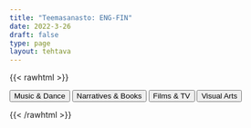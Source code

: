 ```yaml
---
title: "Teemasanasto: ENG-FIN"
date: 2022-3-26
draft: false
type: page
layout: tehtava
---
```

{{< rawhtml >}}
<link rel="stylesheet" type="text/css" href="/css/flashcard1.css"/>
<html>
 <body>
  <div id="cardArea"></div>
  <div id=valikko>
<button id="teema1">Music & Dance</button>  <button id="teema2">Narratives & Books</button>   <button id="teema3">Films & TV</button>   <button id="teema4">Visual Arts</button>
</div>
  <div id="lukumaara"></div>
  <div id="buttonArea" class="grid grid-cols-3"></div>
 </body>
</html>

<script> 
$(document).ready(function() {

  var currentQuestion = 0;
  var qbank = [
    ["acoustic", "akustinen, ilman sähköisiä vahvistimia soitettu"], 
	["arrange", "sovittaa"], 
	["brass band", "(vaski)puhallinorkesteri"], 
	["choir", "kuoro"], 
	["chord", "sointu"], 
	["chorus, refrain", "kertosäe"], 
	["compose", "säveltää"], 
	["concert", "konsertti"], 
	["conduct", "johtaa orkesteria"], 
	["encore", "ylimääräinen numero itse esityksen jälkeen"], 
	["gig", "keikka"], 
	["headphones", "kuulokkeet"], 
	["hymn", "hymni, virsi"], 
	["instrument", "soitin, instrumentti"], 
	["key", "sävellaji"], 
	["keyboard", "kosketinsoitin, koskettimet"], 
	["lyrics", "sanoitukset, lyriikat"], 
	["major", "duuri"], 
	["medley", "potpuri, sikermä"], 
	["minor", "molli"], 
	["musician", "muusikko"], 
	["national anthem", "kansallislaulu"], 
	["note", "nuotti, sävel"], 
	["orchestra", "orkesteri"], 
	["percussion", "lyömäsoittimet"], 
	["record", "(ääni)levy, äänittää, levyttää"], 
	["record label", "levy-yhtiö"], 
	["riff", "riffi, lyhyt toistuva sävelkulku"], 
	["sheet music, score", "nuotit, partituuri"], 
	["speakers", "kaiuttimet"], 
	["stream", "kuunnella suoratoistona"], 
	["strings", "jousisoittimet"], 
	["track", "(ääni)raita, kappale"], 
	["verse", "säkeistö"], 
	["vocals", "laulu(osuudet)"], 
	["audition", "koe-esiintyä, koe-esiintyminen"], 
	["bar, measure", "tahti"], 
	["beat", "isku"], 
	["contemporary", "nykymusiikki, -tanssi"], 
	["folk", "kansanmusiikki, -tanssi"], 
	["genre", "tyylilaji, genre"], 
	["improvise", "improvisoida"], 
	["interpret", "tulkita"], 
	["perform", "esiintyä"], 
	["rhythm", "rytmi"], 
	["tempo", "tempo, nopeus"], 
	["author, writer", "kirjailija"], 
	["autobiography", "omaelämäkerta"], 
	["biography", "elämäkerta"], 
	["blurb", "takakannen teksti"], 
	["chapter", "luku"], 
	["character", "henkilöhahmo"], 
	["chick lit", "humoristinen naiskirjallisuus"], 
	["cliffhanger", "jäädä jännittävään kohtaan"], 
	["cover", "kansi"], 
	["crime novel", "rikosromaani"], 
	["critic, reviewer", "arvostelija"], 
	["edition", "painos"], 
	["epic", "eepos, eeppinen"], 
	["extract", "ote"], 
	["fable", "faabeli, opettava eläinsatu"], 
	["fairy tale", "satu"], 
	["genre", "kirjallisuuden laji"], 
	["ghost writer", "haamukirjoittaja"], 
	["horror story", "kauhutarina"], 
	["illustration", "kuvitus"], 
	["library", "kirjasto"], 
	["literary", "kirjallinen, kirjallisuus-"], 
	["memoir, memoirs", "muistelmat"], 
	["minor character", "sivuhenkilö"], 
	["narrator", "kertoja"], 
	["novelist", "romaanikirjailija"], 
	["novella", "pienoisromaani"], 
	["nursery rhyme", "lastenloru"], 
	["paragraph", "kappale"], 
	["plot", "juoni"], 
	["protagonist, main character", "päähenkilö"], 
	["pseudonym, pen-name", "salanimi"], 
	["publish", "julkaista, kustantaa"], 
	["publisher", "kustantaja"], 
	["review", "arvostelu"], 
	["romantic fiction", "rakkausromaani"], 
	["science fiction, sci-fi", "tieteiskirjallisuus"], 
	["second-hand bookshop", "kirja-antikvariaatti"], 
	["setting", "tapahtumapaikka"], 
	["short story", "novelli"], 
	["subplot", "sivujuoni"], 
	["theme", "teema, aihe"], 
	["thriller", "jännitysromaani"], 
	["title", "kirjan nimi"], 
	["twist", "juonenkäänne"], 
	["whodunit, detective story", "salapoliisitarina"], 
	["audiobook", "äänikirja"], 
	["bestseller", "myyntimenestys"], 
	["fiction", "kaunokirjallisuus, fiktio"], 
	["graphic novel", "sarjakuvakirja, sarjakuvaromaani"], 
	["hardback", "kovakantinen kirja"], 
	["must-read", "kirja, joka täytyy lukea"], 
	["narrative", "kerronta, kertoma-"], 
	["non-fiction", "tietokirjallisuus"], 
	["novel", "romaani"], 
	["page-turner", "kirja, jota ei voi jättää kesken"], 
	["paperback", "pokkari"], 
	["prose", "proosa"], 
	["self-published", "omakustanne"], 
	["story", "kertomus, tarina"], 
	["euphemism", "kiertoilmaisu"], 
	["line", "säe"], 
	["metaphor", "kielikuva"], 
	["poem", "runo"], 
	["poet", "runoilija"], 
	["rhyme", "loppusointu"], 
	["verse, stanza", "säkeistö"], 
	["act", "näytös; näytellä"], 
	["actor, actress", "näyttelijä"], 
	["audition", "koe-esiintyminen"], 
	["comedy", "komedia"], 
	["costumes", "puvustus"], 
	["curtain", "esirippu"], 
	["drama", "draama, näytelmäkirjallisuus"], 
	["dress rehearsal", "kenraaliharjoitus"], 
	["green room", "lämpiö"], 
	["interval", "väliaika"], 
	["lines", "repliikki, vuorosanat"], 
	["monologue", "monologi, yksinpuhelu"], 
	["play", "näytelmä"], 
	["playwright, dramatist", "näytelmäkirjailija"], 
	["rehearse", "harjoitella"], 
	["scene", "kohtaus"], 
	["set", "lavastus"], 
	["stage", "lava, näyttämö"], 
	["tragedy", "murhenäytelmä"], 
	["actor, actress", "näyttelijä"], 
	["adaptation", "sovitus, versiointi, adaptaatio"], 
	["audition", "koe-esiintyminen"], 
	["animation", "piirrosfilmi, animaatio"], 
	["blockbuster", "menestyselokuva"], 
	["box office", "lippukassa, -myymälä, -luukku"], 
	["cast", "roolittaa, näyttelijäryhmä, -kaarti"], 
	["cinema", "elokuvateatteri, -teollisuus, -taide"], 
	["cinematography", "elokuvan kuvaaminen"], 
	["cliffhanger", "loppuhuipennus, koukuttava (avoin) loppuratkaisu"], 
	["climax", "huipentuma, käännekohta"], 
	["costumer, costume designer", "puvustaja"], 
	["costume", "esiintymisasu, puvustaa"], 
	["credits", "tekijäluettelo"], 
	["dialogue", "vuoropuhelu"], 
	["director", "ohjaaja"], 
	["documentary", "dokumenttielokuva"], 
	["dub", "jälkiäänittää, dubata"], 
	["editor", "leikkaaja, editoija"], 
	["extra", "avustaja"], 
	["feature film", "kokoillan elokuva"], 
	["film franchise", "elokuvasarja"], 
	["flashback", "takauma"], 
	["flick", "leffa, elokuva"], 
	["hero, heroine", "sankari"], 
	["lead role", "päärooli"], 
	["lighting", "valaistus"], 
	["location", "kuvauspaikka"], 
	["moviegoer, cinemagoer", "elokuvissa kävijä"], 
	["movie theatre", "elokuvateatteri"], 
	["premiere", "ensi-ilta"], 
	["producer", "tuottaja"], 
	["props", "rekvisiitta"], 
	["release", "julkaista"], 
	["romcom, romantic comedy", "romanttinen komedia"], 
	["scene", "kohtaus, tapahtumapaikka, kulissi"], 
	["script, screenplay", "(elokuva)käsikirjoitus"], 
	["screenwriter", "elokuvakäsikirjoittaja"], 
	["sequel", "jatko-osa"], 
	["set", "kulissit"], 
	["setting", "tapahtumapaikka, miljöö"], 
	["silver screen", "valkokangas"], 
	["sound effect", "äänitehoste"], 
	["soundtrack", "elokuvan musiikki"], 
	["special effect", "erikoistehoste"], 
	["stunt (man/woman/double)", "sijaisnäyttelijä"], 
	["subtitle", "tekstitys"], 
	["supporting role", "sivurooli"], 
	["trailer", "ennakkomainos"], 
	["villain", "roisto"], 
	["visual effects", "visuaaliset tehosteet"], 
	["voice actor", "ääninäyttelijä"], 
	["voice-over", "taustaselostus"], 
	["binge-watch", "katsoa ”ahmien”, katsoa putkeen"], 
	["fast forward", "(pika-)kelata eteenpäin"], 
	["live streaming", "lähettää esitys suorana netin välityksellä, livestriimata"], 
	["OTT, over the top", "internetin yli välitettävä"], 
	["original series", "alkuperäissarja"], 
	["pause", "pysäyttää kuva"], 
	["pay-TV", "maksutelevisio"], 
	["replay", "toistaa uudelleen"], 
	["rewind", "kelata taaksepäin"], 
	["streaming service", "suoratoisto-, ohjelmakirjastopalvelu"], 
	["subscription", "tilaus"], 
	["VoD, video on demand", "tilausvideo"], 
	["blooper", "pieleen mennyt otos, kömmähdys"], 
	["broadcast", "lähetys, lähettää"], 
	["cartoon", "piirrossarja, -elokuva"], 
	["channel", "kanava"], 
	["commercial", "mainos"], 
	["episode", "jakso"], 
	["footage", "kuvamateriaali"], 
	["game show", "visailuohjelma"], 
	["host", "juontaja, juontaa, emäntä, isäntä"], 
	["late night show", "myöhäisillan ohjelma"], 
	["linear TV", "perinteinen televisio, jossa ohjelmat katsotaan silloin, kun kanava ne lähettää"], 
	["newscast", "uutislähetys"], 
	["prime time", "paras katseluaika"], 
	["ratings", "katsojaluvut"], 
	["reality TV", "tosi-TV"], 
	["recording", "tallenne"], 
	["rerun", "uusinta"], 
	["season", "kausi"], 
	["season finale", "kauden päätösjakso"], 
	["series", "sarja, kausi"], 
	["sitcom, situation comedy", "tilannekomedia"], 
	["soap opera", "saippuaooppera"], 
	["spin off", "oheistuote, -sarja"], 
	["talent show", "kykykilpailu"], 
	["talk show", "keskusteluohjelma"], 
	["viewer", "katsoja"], 
	["aesthetic, esthetic", "esteettinen"], 
	["architecture", "arkkitehtuuri"], 
	["art gallery", "taidegalleria"], 
	["artwork, work of art", "taideteos"], 
	["brush", "sivellin"], 
	["brushstroke", "siveltimenveto"], 
	["canvas", "kangas"], 
	["cartoon", "sarjakuva"], 
	["carve", "kaivertaa, veistää"], 
	["ceramics", "keramiikka"], 
	["charcoal", "hiili"], 
	["chisel", "taltta"], 
	["clay", "savi"], 
	["collection", "kokoelma"], 
	["composition", "sommitelma"], 
	["contemporary art", "nykytaide"], 
	["contrast", "kontrasti"], 
	["crayon", "värikynä"], 
	["depict", "kuvata"], 
	["design", "suunnittelu; muotoilla, suunnitella; muotoilu, malli"], 
	["drawing", "piirros, piirustus"], 
	["easel", "maalausteline"], 
	["etching", "etsaus (syövyttämällä tehtävä taidegrafiikka)"], 
	["exhibit", "esittää, asettaa näytteille, näyttelyesine"], 
	["exhibition", "näyttely"], 
	["frame", "kehys"], 
	["fake, forgery", "väärennös"], 
	["graffiti", "graffiti"], 
	["graphics", "grafiikka"], 
	["graphics tablet", "piirtopöytä"], 
	["hue", "sävy"], 
	["illustration", "kuvitus"], 
	["installation", "installaatio"], 
	["landscape", "maisemamaalaus"], 
	["marble", "marmori"], 
	["marker", "tussikynä"], 
	["masterpiece", "mestariteos"], 
	["modern art", "moderni taide"], 
	["mosaic", "mosaiikki"], 
	["motif", "aihe"], 
	["mural", "seinämaalaus"], 
	["oil colour", "öljyväri"], 
	["oil painting", "öljyvärimaalaus"], 
	["painting", "maalaus"], 
	["painter", "taidemaalari"], 
	["perspective", "perspektiivi"], 
	["print", "painokuva"], 
	["portray", "esittää"], 
	["portrait", "muotokuva"], 
	["poster", "juliste"], 
	["pottery", "keramiikka, savenvalanta"], 
	["primary colours", "päävärit"], 
	["proportion", "mittasuhde"], 
	["sculpt", "veistää, muotoilla"], 
	["sculptor", "kuvanveistäjä"], 
	["sculpture", "kuvanveisto, veistos"], 
	["solvent", "liuotin"], 
	["self-portrait", "omakuva"], 
	["shade", "varjo"], 
	["sketch", "luonnostella, luonnos"], 
	["stained glass", "lasimaalaus"], 
	["statue", "patsas"], 
	["still life", "asetelma"], 
	["three-dimensional", "kolmiulotteinen"], 
	["tint", "värisävy"], 
	["translucent", "läpikuultava"], 
	["transparent", "läpinäkyvä"], 
	["watercolour", "akvarelli, vesivärimaalaus"], 
	["angle", "kuvakulma"], 
	["close-up", "lähikuva"], 
	["crop", "rajata (kuvaa)"], 
	["enlarge", "suurentaa"], 
	["exposure", "valotus"], 
	["flash", "salamavalo"], 
	["focus", "tarkentaa"], 
	["lens", "linssi"], 
	["panorama", "panoraama"], 
	["photography", "valokuvaus"], 
	["photographer", "valokuvaaja"], 
	["photoshop", "käsitellä kuvaa kuvankäsittelyohjelmalla"], 
	["pose", "poseerata"], 
	["shoot, shot, shot", "kuvata"], 
	["shot", "kuva, otto, otos"], 
	["shutter", "suljin"], 
	["tripod", "kolmijalka"], 
	["zoom", "zoomata"], 
  ];

  beginActivity();

  function beginActivity() {
    $("#cardArea").empty();
    $("#cardArea").append('<div id="card1" class="card">' + qbank[currentQuestion][0] + '</div>');
    $("#card1").css("background-color", "#1F2937");
    $("#lukumaara").empty();
    var korttia = document.createElement('div')
    	korttia.innerHTML = currentQuestion + 1 + " / " + qbank.length;
    	document.getElementById('lukumaara').appendChild(korttia);
   }   
      
    $("#cardArea").on("click", function() {
        var parentDiv = document.getElementById("cardArea");
        var childDiv = document.getElementById("card1");
        if (parentDiv.contains(childDiv)) {
        $("#cardArea").empty()
        $("#cardArea").append('<div id="card2" class="card">' + qbank[currentQuestion][1] + '</div>')
        $("#card2").css("background-color", "#00473c")
      	} else {
        $("#cardArea").empty()
        $("#cardArea").append('<div id="card1" class="card">' + qbank[currentQuestion][0] + '</div>')
        $("#card1").css("background-color", "#1F2937")
      }
      })

    $("#buttonArea").empty();
    $("#buttonArea").append('<div id="prevButton">Edellinen</div>');
    $("#prevButton").on("click", function() {
      if (currentQuestion > 0) {
        currentQuestion--;
        beginActivity();
      }
    })

    $("#buttonArea").append('<div id="random">Random</div>');
    $("#random").on("click", function() {
	  var randomNumber = Math.floor(Math.random()*qbank.length);
      currentQuestion = randomNumber;
			beginActivity();
    })

    $("#teema1").on("click", function(){
    currentQuestion = 0;
    beginActivity();
    })
    $("#teema2").on("click", function(){
    currentQuestion = 46;
    beginActivity();
    })
    $("#teema3").on("click", function(){
    currentQuestion = 114;
    beginActivity();
    })
    $("#teema4").on("click", function(){
    currentQuestion = 223;
    beginActivity();
    })
    $("#buttonArea").append('<div id="nextButton">Seuraava</div>');
    $("#nextButton").on("click", function() {
      if (currentQuestion < qbank.length - 1) {
        currentQuestion++;
        beginActivity();
      }
    }); //click function
  } //beginactivity
);
</script>

{{< /rawhtml >}}
